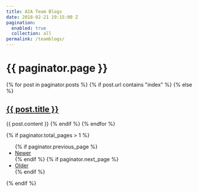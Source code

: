 ```yaml
---
title: AIA Team Blogs
date: 2018-02-21 19:15:00 Z
pagination:
  enabled: true
  collection: all
permalink: /teamblogs/
---
```


<h1>{{ paginator.page }}</h1>
{% for post in paginator.posts %}
{% if post.url contains "index" %}
{% else %}
<h2><a href="{{post.url}}">{{ post.title }}</a></h2>
{{ post.content }}
{% endif %}
{% endfor %}

{% if paginator.total_pages > 1 %}
<ul>
  {% if paginator.previous_page %}
  <li>
    <a href="{{ paginator.previous_page_path | prepend: site.baseurl }}">Newer</a>
  </li>
  {% endif %}
  {% if paginator.next_page %}
  <li>
    <a href="{{ paginator.next_page_path | prepend: site.baseurl }}">Older</a>
  </li>
  {% endif %}
</ul>
{% endif %}